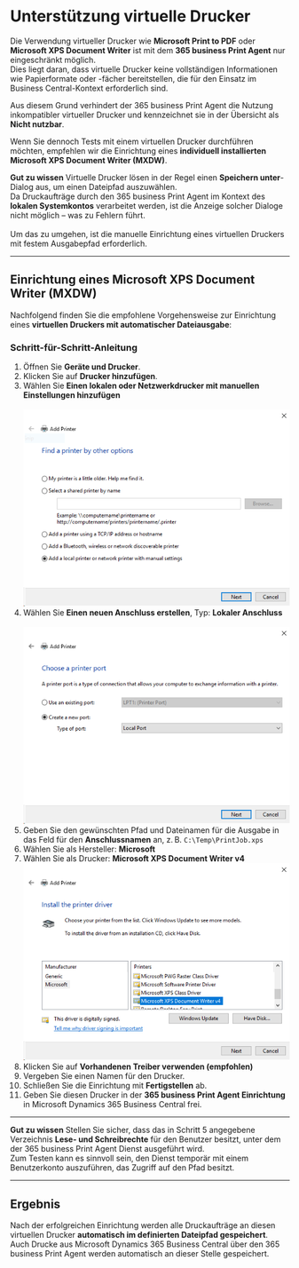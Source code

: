 # Unterstützung virtuelle Drucker

Die Verwendung virtueller Drucker wie **Microsoft Print to PDF** oder **Microsoft XPS Document Writer** ist mit dem **365 business Print Agent** nur eingeschränkt möglich.  
Dies liegt daran, dass virtuelle Drucker keine vollständigen Informationen wie Papierformate oder -fächer bereitstellen, die für den Einsatz im Business Central-Kontext erforderlich sind.

Aus diesem Grund verhindert der 365 business Print Agent die Nutzung inkompatibler virtueller Drucker und kennzeichnet sie in der Übersicht als **Nicht nutzbar**.

Wenn Sie dennoch Tests mit einem virtuellen Drucker durchführen möchten, empfehlen wir die Einrichtung eines **individuell installierten Microsoft XPS Document Writer (MXDW)**.

<div class="alert alert-notice">
    <i class="fa-duotone fa-solid fa-lightbulb fa-xl"></i>
    <strong>Gut zu wissen</strong>
	Virtuelle Drucker lösen in der Regel einen <b>Speichern unter</b>-Dialog aus, um einen Dateipfad auszuwählen.<br>
	Da Druckaufträge durch den 365 business Print Agent im Kontext des <b>lokalen Systemkontos</b> verarbeitet werden, ist die Anzeige solcher Dialoge nicht möglich – was zu Fehlern führt.<br><br>
	Um das zu umgehen, ist die manuelle Einrichtung eines virtuellen Druckers mit festem Ausgabepfad erforderlich.
</div>

---

## Einrichtung eines Microsoft XPS Document Writer (MXDW)

Nachfolgend finden Sie die empfohlene Vorgehensweise zur Einrichtung eines **virtuellen Druckers mit automatischer Dateiausgabe**:

### Schritt-für-Schritt-Anleitung

1. Öffnen Sie **Geräte und Drucker**.
2. Klicken Sie auf **Drucker hinzufügen**.
3. Wählen Sie **Einen lokalen oder Netzwerkdrucker mit manuellen Einstellungen hinzufügen**<br>  
   ![Dialog: Drucker hinzufügen](/assets/images/365-business-print-agent/1062d8a1ab2ec8922f457cc23dd6c50d8f6b1bc0f58344d43481ea4b962d11eb.png)
4. Wählen Sie **Einen neuen Anschluss erstellen**, Typ: **Lokaler Anschluss**<br>  
   ![Lokaler Anschluss](/assets/images/365-business-print-agent/7ab8a8f098dcb9c886ac9540a3b8e967fe476b3aa49d4d3628d833995079056e.png)
5. Geben Sie den gewünschten Pfad und Dateinamen für die Ausgabe in das Feld für den **Anschlussnamen** an, z. B. `C:\Temp\PrintJob.xps`
6. Wählen Sie als Hersteller: **Microsoft**
7. Wählen Sie als Drucker: **Microsoft XPS Document Writer v4**<br>
   ![Treiber auswählen](/assets/images/365-business-print-agent/9c5fc601bb9842bccf3df601502307b88455e37363aad807034ad5df2a3c9780.png)
8. Klicken Sie auf **Vorhandenen Treiber verwenden (empfohlen)**
9. Vergeben Sie einen Namen für den Drucker.
10. Schließen Sie die Einrichtung mit **Fertigstellen** ab.
11. Geben Sie diesen Drucker in der **365 business Print Agent Einrichtung** in Microsoft Dynamics 365 Business Central frei.

---

<div class="alert alert-notice">
    <i class="fa-duotone fa-solid fa-lightbulb fa-xl"></i>
    <strong>Gut zu wissen</strong>
	Stellen Sie sicher, dass das in Schritt 5 angegebene Verzeichnis <b>Lese- und Schreibrechte</b> für den Benutzer besitzt, unter dem der 365 business Print Agent Dienst ausgeführt wird.<br>  
	Zum Testen kann es sinnvoll sein, den Dienst temporär mit einem Benutzerkonto auszuführen, das Zugriff auf den Pfad besitzt.
</div>


---

## Ergebnis

Nach der erfolgreichen Einrichtung werden alle Druckaufträge an diesen virtuellen Drucker **automatisch im definierten Dateipfad gespeichert**.  
Auch Drucke aus Microsoft Dynamics 365 Business Central über den 365 business Print Agent werden automatisch an dieser Stelle gespeichert.
